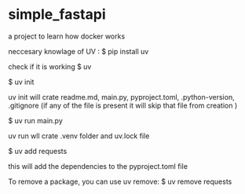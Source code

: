 # simple_fastapi
a project to learn how docker works


neccesary knowlage of UV :
$ pip install uv

check if it is working 
$ uv

$ uv init

uv init will crate readme.md, main.py, pyproject.toml, .python-version, .gitignore (if any of the file is present it will skip that file from creation )

$ uv run main.py 

uv run wll crate .venv folder and uv.lock file

$ uv add requests 

this will add the dependencies to the pyproject.toml file

To remove a package, you can use uv remove:
$ uv remove requests

